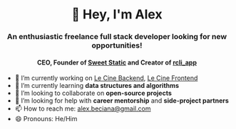  <h1 align="center">👋 Hey, I'm Alex</h1>

<h3 align="center">An enthusiastic freelance full stack developer looking for new opportunities!</h3>
<h4 align="center">CEO, Founder of <a href="https://www.sweetstatic.com">Sweet Static</a> and Creator of <a href="https://rubygems.org/gems/rcli_app">rcli_app</a></h4>

- 🔭 I’m currently working on <a href="https://github.com/abeciana1/le-cine-backend">Le Cine Backend</a>, <a href="https://github.com/abeciana1/le-cine-frontend">Le Cine Frontend</a>
- 🌱 I’m currently learning <strong>data structures and algorithms</strong>
- 👯 I’m looking to collaborate on <strong>open-source projects</strong>
- 🤔 I’m looking for help with <strong>career mentorship</strong> and <strong>side-project partners</strong>
- 📫 How to reach me: <a href="mailto:alex.beciana@gmail.com">alex.beciana@gmail.com</a>
- 😄 Pronouns: He/Him
<!-- - ⚡ Fun fact: ... -->
<!-- - 💬 Ask me about ... -->

